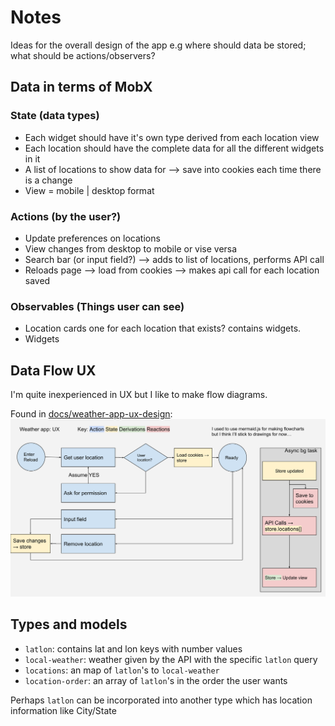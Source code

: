 # Notes

Ideas for the overall design of the app e.g where should data be stored; what should be actions/observers?

## Data in terms of MobX

### State (data types)

- Each widget should have it's own type derived from each location view
- Each location should have the complete data for all the different widgets in it
- A list of locations to show data for --> save into cookies each time there is a change
- View = mobile | desktop format

### Actions (by the user?)

- Update preferences on locations
- View changes from desktop to mobile or vise versa
- Search bar (or input field?) --> adds to list of locations, performs API call
- Reloads page --> load from cookies --> makes api call for each location saved

### Observables (Things user can see)

- Location cards one for each location that exists? contains widgets.
- Widgets

## Data Flow UX

I'm quite inexperienced in UX but I like to make flow diagrams.

Found in [docs/weather-app-ux-design](./docs/../weather-app-ux-design.svg):![weather-app-ux-design.svg](./weather-app-ux-design.svg)

## Types and models

- `latlon`: contains lat and lon keys with number values
- `local-weather`: weather given by the API with the specific `latlon` query
- `locations`: an map of `latlon`'s to `local-weather`
- `location-order`: an array of `latlon`'s in the order the user wants

Perhaps `latlon` can be incorporated into another type which has location information like City/State